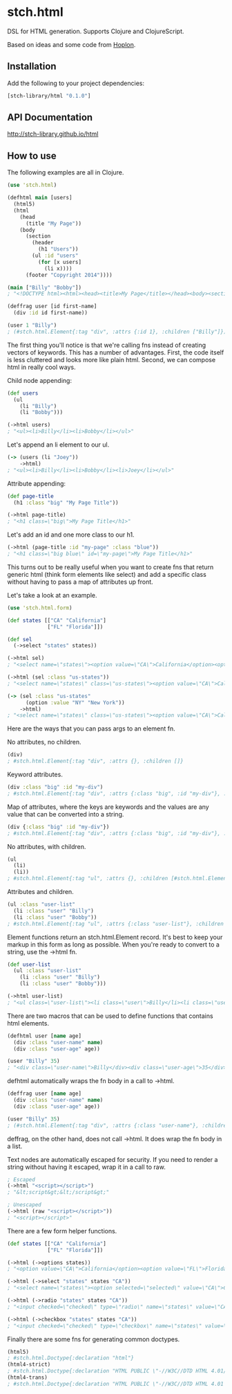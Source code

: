 # stch.html

DSL for HTML generation. Supports Clojure and ClojureScript.

Based on ideas and some code from [Hoplon](https://github.com/tailrecursion/hoplon).

## Installation

Add the following to your project dependencies:

```clojure
[stch-library/html "0.1.0"]
```

## API Documentation

http://stch-library.github.io/html

## How to use

The following examples are all in Clojure.

```clojure
(use 'stch.html)

(defhtml main [users]
  (html5)
  (html
    (head
      (title "My Page"))
    (body
      (section
        (header
          (h1 "Users"))
        (ul :id "users"
          (for [x users]
            (li x))))
      (footer "Copyright 2014"))))

(main ["Billy" "Bobby"])
; "<!DOCTYPE html><html><head><title>My Page</title></head><body><section><header><h1>Users</h1></header><ul id=\"users\"><li>Billy</li><li>Bobby</li></ul></section><footer>Copyright 2014</footer></body></html>"

(deffrag user [id first-name]
  (div :id id first-name))

(user 1 "Billy")
; (#stch.html.Element{:tag "div", :attrs {:id 1}, :children ["Billy"]})
```

The first thing you'll notice is that we're calling fns instead of creating vectors of keywords.  This has a number of advantages.  First, the code itself is less cluttered and looks more like plain html.  Second, we can compose html in really cool ways.

Child node appending:

```clojure
(def users
  (ul
    (li "Billy")
    (li "Bobby")))

(->html users)
; "<ul><li>Billy</li><li>Bobby</li></ul>"
```

Let's append an li element to our ul.

```clojure
(-> (users (li "Joey"))
    ->html)
; "<ul><li>Billy</li><li>Bobby</li><li>Joey</li></ul>"
```

Attribute appending:

```clojure
(def page-title
  (h1 :class "big" "My Page Title"))

(->html page-title)
; "<h1 class=\"big\">My Page Title</h1>"
```

Let's add an id and one more class to our h1.

```clojure
(->html (page-title :id "my-page" :class "blue"))
; "<h1 class=\"big blue\" id=\"my-page\">My Page Title</h1>"
```

This turns out to be really useful when you want to create fns that return generic html (think form elements like select) and add a specific class without having to pass a map of attributes up front.

Let's take a look at an example.

```clojure
(use 'stch.html.form)

(def states [["CA" "California"]
             ["FL" "Florida"]])

(def sel
  (->select "states" states))

(->html sel)
; "<select name=\"states\"><option value=\"CA\">California</option><option value=\"FL\">Florida</option></select>"

(->html (sel :class "us-states"))
; "<select name=\"states\" class=\"us-states\"><option value=\"CA\">California</option><option value=\"FL\">Florida</option></select>"

(-> (sel :class "us-states"
      (option :value "NY" "New York"))
    ->html)
; "<select name=\"states\" class=\"us-states\"><option value=\"CA\">California</option><option value=\"FL\">Florida</option><option value=\"NY\">New York</option></select>"
```

Here are the ways that you can pass args to an element fn.

No attributes, no children.

```clojure
(div)
; #stch.html.Element{:tag "div", :attrs {}, :children []}
```

Keyword attributes.

```clojure
(div :class "big" :id "my-div")
; #stch.html.Element{:tag "div", :attrs {:class "big", :id "my-div"}, :children []}
```

Map of attributes, where the keys are keywords and the values are any value that can be converted into a string.

```clojure
(div {:class "big" :id "my-div"})
; #stch.html.Element{:tag "div", :attrs {:class "big", :id "my-div"}, :children []}
```

No attributes, with children.

```clojure
(ul
  (li)
  (li))
; #stch.html.Element{:tag "ul", :attrs {}, :children [#stch.html.Element{:tag "li", :attrs {}, :children []} #stch.html.Element{:tag "li", :attrs {}, :children []}]}
```

Attributes and children.

```clojure
(ul :class "user-list"
  (li :class "user" "Billy")
  (li :class "user" "Bobby"))
; #stch.html.Element{:tag "ul", :attrs {:class "user-list"}, :children [#stch.html.Element{:tag "li", :attrs {:class "user"}, :children ["Billy"]} #stch.html.Element{:tag "li", :attrs {:class "user"}, :children ["Bobby"]}]}
```

Element functions return an stch.html.Element record.  It's best to keep your markup in this form as long as possible.  When you're ready to convert to a string, use the ->html fn.

```clojure
(def user-list
  (ul :class "user-list"
    (li :class "user" "Billy")
    (li :class "user" "Bobby")))

(->html user-list)
; "<ul class=\"user-list\"><li class=\"user\">Billy</li><li class=\"user\">Bobby</li></ul>"
```

There are two macros that can be used to define functions that contains html elements.

```clojure
(defhtml user [name age]
  (div :class "user-name" name)
  (div :class "user-age" age))

(user "Billy" 35)
; "<div class=\"user-name\">Billy</div><div class=\"user-age\">35</div>"
```

defhtml automatically wraps the fn body in a call to ->html.

```clojure
(deffrag user [name age]
  (div :class "user-name" name)
  (div :class "user-age" age))

(user "Billy" 35)
; (#stch.html.Element{:tag "div", :attrs {:class "user-name"}, :children ["Billy"]} #stch.html.Element{:tag "div", :attrs {:class "user-age"}, :children [35]})
```

deffrag, on the other hand, does not call ->html. It does wrap the fn body in a list.


Text nodes are automatically escaped for security. If you need to render a string without having it escaped, wrap it in a call to raw.

```clojure
; Escaped
(->html "<script></script>")
; "&lt;script&gt;&lt;/script&gt;"

; Unescaped
(->html (raw "<script></script>"))
; "<script></script>"
```

There are a few form helper functions.

```clojure
(def states [["CA" "California"]
             ["FL" "Florida"]])

(->html (->options states))
; "<option value=\"CA\">California</option><option value=\"FL\">Florida</option>"

(->html (->select "states" states "CA"))
; "<select name=\"states\"><option selected=\"selected\" value=\"CA\">California</option><option value=\"FL\">Florida</option></select>"

(->html (->radio "states" states "CA"))
; "<input checked=\"checked\" type=\"radio\" name=\"states\" value=\"CA\" id=\"states-0\"><label class=\"form-radio-label\" for=\"states-0\">California</label><input type=\"radio\" name=\"states\" value=\"FL\" id=\"states-1\"><label class=\"form-radio-label\" for=\"states-1\">Florida</label>"

(->html (->checkbox "states" states "CA"))
; "<input checked=\"checked\" type=\"checkbox\" name=\"states\" value=\"CA\" id=\"states-0\"><label class=\"form-checkbox-label\" for=\"states-0\">California</label><input type=\"checkbox\" name=\"states\" value=\"FL\" id=\"states-1\"><label class=\"form-checkbox-label\" for=\"states-1\">Florida</label>"
```


Finally there are some fns for generating common doctypes.

```clojure
(html5)
; #stch.html.Doctype{:declaration "html"}
(html4-strict)
; #stch.html.Doctype{:declaration "HTML PUBLIC \"-//W3C//DTD HTML 4.01//EN\"\n\"http://www.w3.org/TR/html4/strict.dtd\""}
(html4-trans)
; #stch.html.Doctype{:declaration "HTML PUBLIC \"-//W3C//DTD HTML 4.01 Transitional//EN\"\n\"http://www.w3.org/TR/html4/loose.dtd\""}
```















